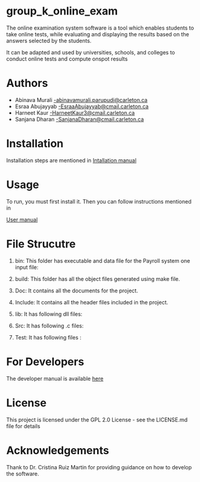 # group_k_online_exam

The online examination system software is a tool which enables students to take online tests, while evaluating and displaying the results based on the answers selected by the students. 

It can be adapted and used by universities, schools, and colleges to conduct online tests and compute onspot results


# Authors

- Abinava Murali -abinavamurali.parupudi@carleton.ca 
- Esraa Abujayyab -EsraaAbujayyab@cmail.carleton.ca
- Harneet Kaur -HarneetKaur3@cmail.carleton.ca
- Sanjana Dharan -SanjanaDharan@cmail.carleton.ca


# Installation

Installation steps are mentioned in 
 [Intallation manual](https://github.com/harneetkaur3/group_k_online_exam/blob/master/doc/Installation%20file.pdf)


# Usage

To run, you must first install it. Then you can follow instructions mentioned in

 [User manual](https://github.com/harneetkaur3/group_k_online_exam/blob/master/doc/user%20manual.pdf)
 
# File Strucutre
1.	bin: This folder has executable and data file for the Payroll system one input file:

2.	build: This folder has all the object files generated using make file. 


3.	Doc: It contains all the documents for the project.

4.	Include: It contains all the header files included in the project.


5.	lib: It has following dll files:


6.	Src: It has following .c files:


7.	Test: It has following files :

# For Developers

The developer manual is available [here](https://github.com/harneetkaur3/group_k_online_exam/blob/master/doc/Developers%20Guide.pdf)
# License

This project is licensed under the GPL 2.0 License - see the LICENSE.md file for details

# Acknowledgements

Thank to Dr. Cristina Ruiz Martin for providing guidance on how to develop the software.

